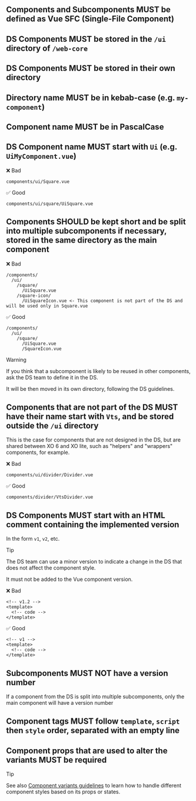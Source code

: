 ## Components and Subcomponents MUST be defined as Vue SFC (Single-File Component)

## DS Components MUST be stored in the `/ui` directory of `/web-core`

## DS Components MUST be stored in their own directory

## Directory name MUST be in kebab-case (e.g. `my-component`)

## Component name MUST be in PascalCase

## DS Component name MUST start with `Ui` (e.g. `UiMyComponent.vue`)

❌ Bad

`components/ui/Square.vue`

✅ Good

`components/ui/square/UiSquare.vue`

## Components SHOULD be kept short and be split into multiple subcomponents if necessary, stored in the same directory as the main component

❌ Bad

```
/components/
  /ui/
    /square/
      /UiSquare.vue
    /square-icon/
      /UiSquareIcon.vue <- This component is not part of the DS and will be used only in Square.vue
```

✅ Good

```
/components/
  /ui/
    /square/
      /UiSquare.vue
      /SquareIcon.vue
```

> [!WARNING]
> If you think that a subcomponent is likely to be reused in other components,
> ask the DS team to define it in the DS.
>
> It will be then moved in its own directory, following the DS guidelines.

## Components that are not part of the DS MUST have their name start with `Vts`, and be stored outside the `/ui` directory

This is the case for components that are not designed in the DS, but are shared between XO 6 and XO lite, such as "helpers" and "wrappers" components, for example.

❌ Bad

`components/ui/divider/Divider.vue`

✅ Good

`components/divider/VtsDivider.vue`

## DS Components MUST start with an HTML comment containing the implemented version

In the form `v1`, `v2`, etc.

> [!TIP]
> The DS team can use a minor version to indicate a change in the DS that does not affect the component style.
>
> It must not be added to the Vue component version.

❌ Bad

```vue
<!-- v1.2 -->
<template>
  <!-- code -->
</template>
```

✅ Good

```vue
<!-- v1 -->
<template>
  <!-- code -->
</template>
```

## Subcomponents MUST NOT have a version number

If a component from the DS is split into multiple subcomponents, only the main component will have a version number

## Component tags MUST follow `template`, `script` then `style` order, separated with an empty line

## Component props that are used to alter the variants MUST be required

> [!TIP]
> See also [Component variants guidelines](../component-variants.md)
> to learn how to handle different component styles based on its props or states.
